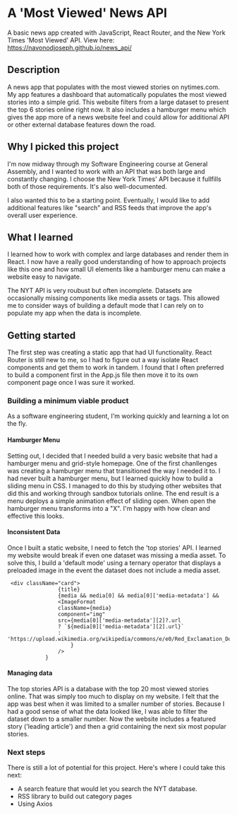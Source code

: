 # A 'Most Viewed' News API  
A basic news app created with JavaScript, React Router, and the New York Times 'Most Viewed' API. View here: https://navonodjoseph.github.io/news_api/ 

## Description 
A news app that populates with the most viewed stories on nytimes.com. My app features a dashboard that automatically populates the most viewed stories into a simple grid. This website filters from a large dataset to present the top 6 stories online right now. It also includes a hamburger menu which gives the app more of a news website feel and could allow for additional API or other external database features down the road. 

## Why I picked this project
I'm now midway through my Software Engineering course at General Assembly, and I wanted to work with an API that was both large and constantly changing. I choose the New York Times' API because it fullfills both of those requirements. It's also well-documented. 

I also wanted this to be a starting point. Eventually, I would like to add additional features like "search" and RSS feeds that improve the app's overall user experience. 

## What I learned
I learned how to work with complex and large databases and render them in React. I now have a really good understanding of how to approach projects like this one and how small UI elements like a hamburger menu can make a website easy to navigate. 

The NYT API is very roubust but often incomplete. Datasets are occasionally missing components like media assets or tags. This allowed me to consider ways of building a default mode that I can rely on to populate my app when the data is incomplete. 

## Getting started
The first step was creating a static app that had UI functionality. React Router is still new to me, so I had to figure out a way isolate React components and get them to work in tandem. I found that I often preferred to build a component first in the App.js file then move it to its own component page once I was sure it worked. 

### Building a minimum viable product
As a software engineering student, I'm working quickly and learning a lot on the fly. 

#### Hamburger Menu
Setting out, I decided that I needed build a very basic website that had a hamburger menu and grid-style homepage. One of the first chanllenges was creating a hamburger menu that transitioned the way I needed it to. I had never built a hamburger menu, but I learned quickly how to build a sliding menu in CSS. I managed to do this by studying other websites that did this and working through sandbox tutorials online. The end result is a menu deploys a simple animation effect of sliding open. When open the hamburger menu transforms into a "X". I'm happy with how clean and effective this looks. 


#### Inconsistent Data
Once I built a static website, I need to fetch the 'top stories' API. I learned my website would break if even one dataset was missing a media asset. To solve this, I build a 'default mode' using a ternary operator that displays a preloaded image in the event the dataset does not include a media asset. 

```
 <div className="card">
                {title}
                {media && media[0] && media[0]['media-metadata'] && 
                <ImageFormat 
                className={media} 
                component="img" 
                src={media[0]['media-metadata'][2]?.url 
                ? `${media[0]['media-metadata'][2].url}` 
                : 'https://upload.wikimedia.org/wikipedia/commons/e/e0/Red_Exclamation_Dot.png'
                    }
                />    
            }
```
#### Managing data
The top stories API is a database with the top 20 most viewed stories online. That was simply too much to display on my website. I felt that the app was best when it was limited to a smaller number of stories. Because I had a good sense of what the data looked like, I was able to filter the dataset down to a smaller number. Now the website includes a featured story ('leading article') and then a grid containing the next six most popular stories. 

### Next steps
There is still a lot of potential for this project. Here's where I could take this next: 
* A search feature that would let you search the NYT database. 
* RSS library to build out category pages
* Using Axios 

